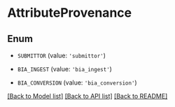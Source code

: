 # AttributeProvenance


## Enum

* `SUBMITTOR` (value: `'submittor'`)

* `BIA_INGEST` (value: `'bia_ingest'`)

* `BIA_CONVERSION` (value: `'bia_conversion'`)

[[Back to Model list]](../README.md#documentation-for-models) [[Back to API list]](../README.md#documentation-for-api-endpoints) [[Back to README]](../README.md)


